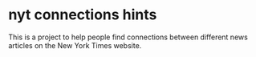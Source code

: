 # nyt connections hints
This is a project to help people find connections between different news articles on the New York Times website.

